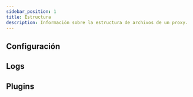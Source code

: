 ```yaml
---
sidebar_position: 1
title: Estructura
description: Información sobre la estructura de archivos de un proxy.
---
```


## Configuración

## Logs

## Plugins
